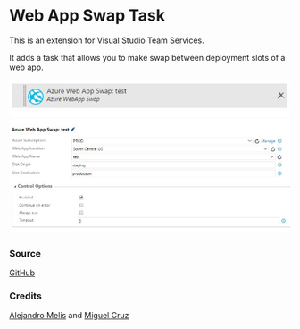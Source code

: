 # Web App Swap Task

This is an extension for Visual Studio Team Services.

It adds a task that allows you to make swap between deployment slots of a web app.

![Swap Task Preview](images/screen_task.jpg)
![Swap Task Detail Preview](images/screen_task_detail.jpg)

### Source
[GitHub](https://github.com/Duber/AzureReleaseSwapTask)

### Credits
[Alejandro Melis](https://github.com/alejandromelis) and [Miguel Cruz](http://www.miguelcruz.net)
